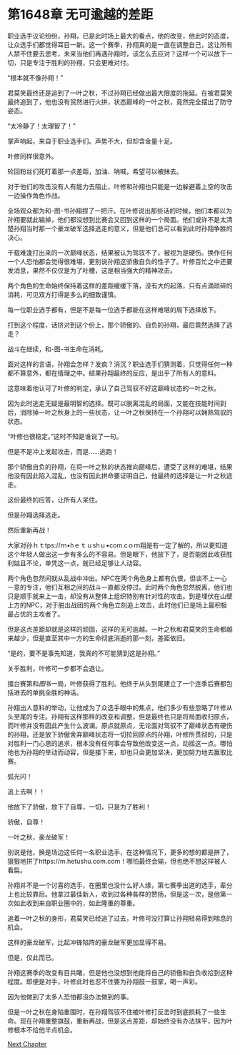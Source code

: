 # 第1648章 无可逾越的差距

职业选手议论纷纷，孙翔，已是此时场上最大的看点，他的改变，他此时的态度，让众选手们都觉得耳目一新。这一个赛季，孙翔真的是一直在调整自己，这让所有人禁不住要去思考，未来当他们再遇孙翔时，该怎么去应对？这样一个可以放下一切，只是专注于胜利的孙翔，只会更难对付。

“根本就不像孙翔！”

君莫笑最终还是追到了一叶之秋，不过孙翔已经做出最大限度的拖延。在被君莫笑最终追到了，他也没有贸然进行火拼，状态巅峰的一叶之秋，竟然完全摆出了防守姿态。

“太冷静了！太理智了！”

掌声响起，来自于职业选手们。声势不大，但却含金量十足。

叶修同样很意外。

轮回粉丝们死盯着那一点差距，加油、呐喊，希望可以被抹去。

对于他们的攻击没有人有能力去阻止，叶修和孙翔也只能是一边躲避着上空的攻击一边操作角色作战。

全场观众都为和-图-书孙翔捏了一把汗。在叶修说出那些话的时候，他们本都以为孙翔要就此输掉，他们都没想到比赛会又回到这样的一个局面。他们或许不是太清楚孙翔当时那一个豪龙破军选择逃走的意义，但是他们总可以看到此时孙翔争胜的决心。

千载难逢打出来的一次巅峰状态，结果被认为驾驭不了，被视为是硬伤。换作任何一个人恐怕都会觉得很难堪，更别说孙翔这骄傲自负的性子了。叶修百忙之中还要发消息，果然不仅仅是为了吐槽，这是相当强大的精神攻击。

两个角色的生命始终保持着这样的差距缓缓下落，没有大的起落，只有点滴琐碎的消耗，可见双方打得是多么的细致谨慎。

每一位职业选手都有，但是不是每一位选手都能在这样难堪的局下选择放下。

打到这个程度，话挤对到这个份上，那个骄傲的、自负的孙翔，最后竟然选择了逃走？

战斗在继续，和-图-书生命在消耗。

面对这样的言语，孙翔会怎样？发疯？消沉？职业选手们猜测着，只觉得任何一种都不算意外，都在情理之中。结果孙翔最终的反应，是出乎了所有人的意料。

这意味着他认可了叶修的判定，承认了自己驾驭不好这巅峰状态的一叶之秋。

因为此时逃走无疑是最明智的选择。既可以脱离混乱的局面，又能在技能时间到后，消除掉一叶之秋身上的一些状态，让一叶之秋保持在一个孙翔可以娴熟驾驭的状态。

“叶修也很稳定。”这时不知是谁说了一句。

但是不是冲上发起攻击，而是……逃跑！

那个骄傲自负的孙翔，在将一叶之秋的状态推向巅峰后，遭受了这样的难堪，结果他没有因此陷入混乱，也没有因此拼命要证明自己，他最终的选择是让一叶之秋逃走。

这份最终的应答，让所有人呆住。

但是孙翔选择逃走。

然后重新再战！

大家对孙ｈｔtps://ｍ•hｅｔｕshｕ•com.cｏｍ翔是有一定了解的，所以更知道这个年轻人做出这一步有多么的不容易。但是眼下，他放下了，是否能因此收获胜利姑且不论，单凭这一点，就已经足够让人动容。

两个角色忽然间就从乱战中冲出。NPC在两个角色身上都有仇恨，但谈不上一心一意的专注，他们互相之间的战斗一直都没停过。此时两个角色忽然脱离，他们也只是顺手就来上一击，却没有从整体上组织特别有针对性的攻击。到是埋伏在山壁上方的NPC，对于脱出战团的两个角色立刻追上攻击，此时他们已是场上最积极最占优的主攻者了。

但是这点差距却就是这样的顽固，这样的无可逾越。一叶之秋和君莫笑的生命都越来越少，但是直至其中一方的生命彻底消逝的那一刻，差距依旧。

“是的，要不是事先知道，我真的不可能猜到这是孙翔。”

关乎胜利，叶修可一步都不会退让。

擂台赛第和*图*书一局，叶修获得了胜利。他终于从头到尾建立了一个连季后赛都包括进去的单挑全胜的神话。

孙翔出人意料的举动，让他成为了众选手眼中的焦点，他们多少有些忽略了叶修从头至尾的专注。孙翔有这样那样的改变和调整，但是最终也只是将局面收归原点，而叶修并没有因此产生什么波澜。原点就原点，无论面对驾驭不了巅峰状态有硬伤的孙翔，还是放下骄傲舍弃巅峰状态将一切拉回原点的孙翔，叶修所贯彻的，只是对胜利一门心思的追求，根本没有任何事会导致他改变这一点，动摇这一点。哪怕他也为孙翔的举动而动容，但是接下来，却也只会更加坚决，更加努力地去赢取比赛。

弧光闪！

追上去啊！！

他放下了骄傲，放下了自尊，一切，只是为了胜利！

骄傲，自尊！

一叶之秋，豪龙破军！

别说是他，换是场边这任何一名职业选手，在这种情况下，更多的想的都是拼了，狠狠地拼了https://m.hetushu.com.com！哪怕最终会输，但也绝不想这样被人看扁。

孙翔并不是一个讨喜的选手，在圈里也没什么好人缘，第七赛季出道的选手，辈分上也比较靠后。他拿过最佳新人，收到过各种各样的赞扬，但是这一次，是他第一次如此收到来自职业圈中的，如此隆重的尊重。

追着一叶之秋的身形，君莫笑已经追了过去，叶修可没打算让孙翔轻易得到喘息的机会。

这样的豪龙破军，比起冲锋陷阵的豪龙破军更加显得不易。

但是，仅此而已。

孙翔这赛季的改变有目共睹，但是他也没想到他能将自己的骄傲和自负收拾到这种程度。即便是对手，叶修此时也忍不住要为孙翔鼓一鼓掌，喝一声彩。

因为他做到了太多人恐怕都没办法做到的事。

但是一叶之秋在身陷重围时，在孙翔驾驭不住被叶修打反击时到底损耗了一些生命。现在孙翔重整旗鼓，重新再战，但是这点差距，却始终没有办法抹平，因为叶修根本不给他半点机会。



[Next Chapter](%E7%AC%AC1649%E7%AB%A0%20%E8%83%8C%E6%B0%B4%E4%B8%80%E6%88%98%E7%9A%84%E6%9D%80%E6%B0%94.md)